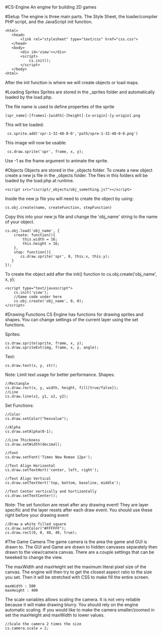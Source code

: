 #CS-Engine
An engine for building 2D games

#Setup
The engine is three main parts. The Style Sheet, the loader/compiler PHP script, and the JavaScript init function.

    <html>
       <head>
           <link rel="stylesheet" type="text/css" href="css.css">
       </head>
       <body>
           <div id='view'></div>
           <script>
               cs.init();
           </script>
       </body>
    <html>

After the init function is where we will create objects or load maps.

#Loading Sprites
Sprites are stored in the _sprites folder and automatically loaded by the load.php.

The file name is used to define properties of the sprite

    [spr_name]-[frames]-[width]-[height]-[x-origin]-[y-origin].png

This will be loaded:

     cs.sprite.add('spr-1-32-48-0-0','path/spre-1-32-48-0-0.png')

This image will now be usable: 

     cs.draw.sprite('spr', frame, x, y);

Use -1 as the frame argument to animate the sprite.

#Objects
Objects are stored in the _objects folder. To create a new object create a new js file in the _objects folder. The files in this folders will be loaded by the load.php at runtime.

    <script src="cscript/_objects/obj_something.js?"></script>

Inside the new js file you will need to create the object by using:


    cs.obj.create(name, createFunction, stepFunction)

Copy this into your new js file and change the 'obj_name' string to the name of your object.


    cs.obj.load('obj_name', {
        create: function(){
            this.width = 16;
            this.height = 16;
        }, 
        step: function(){
    	   cs.draw.sprite('spr', 0, this.x, this.y);
       }
    });

To create the object add after the init() function to cs.obj.create('obj_name', x, y);

    <script type="text/javascript">
        cs.init('view');
        //Game code under here
        cs.obj.create('obj_name', 0, 0);
    </script>

#Drawing Functions
CS Engine has functions for drawing sprites and shapes. You can change settings of the current layer using the set functions.

Sprites:


    cs.draw.sprite(sprite, frame, x, y);
    cs.draw.spriteExt(img, frame, x, y, angle);

Text:


    cs.draw.text(x, y, str);

Note: Limit text usage for better performance.
Shapes:


    //Rectangle
    cs.draw.rect(x, y, width, height, fill[true/false]);
    //Line
    cs.draw.line(x1, y1, x2, y2);

Set Functions:

    //Color
    cs.draw.setColor("hexvalue");
    
    //Alpha
    cs.draw.setAlpha(0-1);
    
    //Line Thickness
    cs.draw.setWidth(decimal);
    
    //Font
    cs.draw.setFont('Times New Roman 12px');
    
    //Text Align Horizontal
    cs.draw.setTextHort('center, left, right');
    
    //Text Align Vertical
    cs.draw.setTextVert('top, bottom, baseline, middle');
    
    //Text Center vertically and hortizontally
    cs.draw.setTextCenter();

Note: The set function are reset after any drawing event! They are layer specific and the layer resets after each draw event. You should use these right before your drawing event 

    //Draw a white filled square
    cs.draw.setColor("#FFFFFF");
    cs.draw.rect(0, 0, 40, 40, true);

#The Game Camera
The game camera is the area the game and GUI is drawn to. The GUI and Game are drawn to hidden canvases separately then drawn to the view/camera canvas. There are a couple settings that can be tweeked to change the view.

The maxWidth and maxHeight set the maximum literal pixel size of the canvas. The engine will then try to get the closest aspect ratio to the size you set. Then it will be stretched with CSS to make fill the entire screen.


    maxWidth : 500
    maxHeight : 400

The scale variables allows scaling the camera. It is not very reliable because it will make drawing blurry. You should rely on the engine automatic scaling. If you would like to make the camera smaller/zoomed in set the maxHeight and maxWidth to lower values.


    //Scale the camera 2 times the size
    cs.camera.scale = 2;

